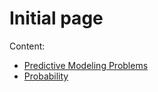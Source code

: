# Initial page

Content:

* [Predictive Modeling Problems](predictive-modeling/untitled.md)
* [Probability](probability/probability-questions.md) 



